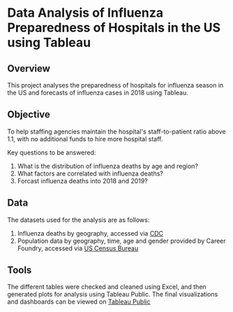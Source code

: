 # Data Analysis of Influenza Preparedness of Hospitals in the US using Tableau

## Overview
This project analyses the preparedness of hospitals for influenza season in the US and forecasts of influenza cases in 2018 using Tableau.

## Objective
To help staffing agencies maintain the hospital's staff-to-patient ratio above 1.1, with no additional funds to hire more hospital staff.

Key questions to be answered:
1. What is the distribution of influenza deaths by age and region?
2. What factors are correlated with influenza deaths?
3. Forcast influenza deaths into 2018 and 2019?

## Data
The datasets used for the analysis are as follows:
1. Influenza deaths by geography, accessed via [CDC](https://wonder.cdc.gov/controller/datarequest/D76)
2. Population data by geography, time, age and gender provided by Career Foundry, accessed via [US Census Bureau](https://www.census.gov/programs-surveys/decennial-census/data/datasets.2010.html)

## Tools
The different tables were checked and cleaned using Excel, and then generated plots for analysis using Tableau Public. The final visualizations and dashboards can be viewed on [Tableau Public](https://public.tableau.com/app/profile/kimsan.mak/viz/ProjectInfluenzaPreparedness/Story1) 
